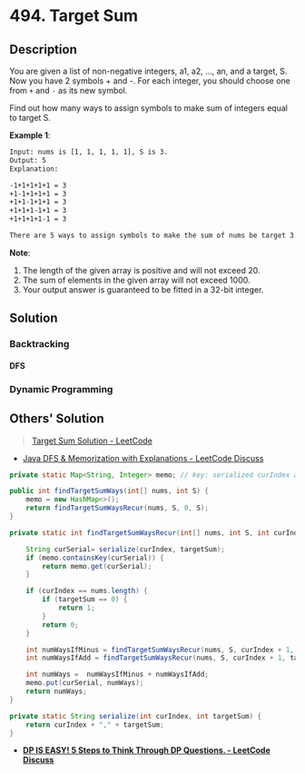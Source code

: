 # 494. Target Sum

## Description

You are given a list of non-negative integers, a1, a2, ..., an, and a target, S. Now you have 2 symbols + and -. For each integer, you should choose one from `+` and `-` as its new symbol.

Find out how many ways to assign symbols to make sum of integers equal to target S.

**Example 1**:

```txt
Input: nums is [1, 1, 1, 1, 1], S is 3.
Output: 5
Explanation:

-1+1+1+1+1 = 3
+1-1+1+1+1 = 3
+1+1-1+1+1 = 3
+1+1+1-1+1 = 3
+1+1+1+1-1 = 3

There are 5 ways to assign symbols to make the sum of nums be target 3.
```

**Note**:

1. The length of the given array is positive and will not exceed 20.
2. The sum of elements in the given array will not exceed 1000.
3. Your output answer is guaranteed to be fitted in a 32-bit integer.

## Solution

### Backtracking

#### DFS

### Dynamic Programming

## Others' Solution

> [Target Sum Solution - LeetCode](https://leetcode.com/problems/target-sum/solution/)

* [Java DFS & Memorization with Explanations - LeetCode Discuss](https://leetcode.com/problems/target-sum/discuss/169648/Java-DFS-and-Memorization-with-Explanations)

```java
private static Map<String, Integer> memo; // key: serialized curIndex and targetSum, value: its corresponding number of ways

public int findTargetSumWays(int[] nums, int S) {
    memo = new HashMap<>();
    return findTargetSumWaysRecur(nums, S, 0, S);
}

private static int findTargetSumWaysRecur(int[] nums, int S, int curIndex, int targetSum) {

    String curSerial= serialize(curIndex, targetSum);
    if (memo.containsKey(curSerial)) {
        return memo.get(curSerial);
    }

    if (curIndex == nums.length) {
        if (targetSum == 0) {
            return 1;
        }
        return 0;
    }

    int numWaysIfMinus = findTargetSumWaysRecur(nums, S, curIndex + 1, targetSum + nums[curIndex]); // -nums[curIndex]
    int numWaysIfAdd = findTargetSumWaysRecur(nums, S, curIndex + 1, targetSum - nums[curIndex]); // +nums[curIndex]

    int numWays =  numWaysIfMinus + numWaysIfAdd;
    memo.put(curSerial, numWays);
    return numWays;
}

private static String serialize(int curIndex, int targetSum) {
    return curIndex + "," + targetSum;
}
```

* [**DP IS EASY! 5 Steps to Think Through DP Questions. - LeetCode Discuss**](https://leetcode.com/problems/target-sum/discuss/455024/DP-IS-EASY!-5-Steps-to-Think-Through-DP-Questions.)
